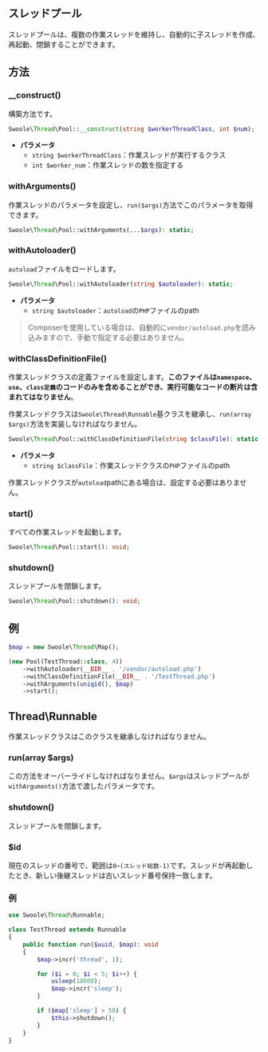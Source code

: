 ## スレッドプール

スレッドプールは、複数の作業スレッドを維持し、自動的に子スレッドを作成、再起動、閉鎖することができます。

## 方法

### __construct()

構築方法です。

```php
Swoole\Thread\Pool::__construct(string $workerThreadClass, int $num);
```

* **パラメータ**
  * `string $workerThreadClass`：作業スレッドが実行するクラス
  * `int $worker_num`：作業スレッドの数を指定する

### withArguments()

作業スレッドのパラメータを設定し、`run($args)`方法でこのパラメータを取得できます。

```php
Swoole\Thread\Pool::withArguments(...$args): static;
```

### withAutoloader()

`autoload`ファイルをロードします。

```php
Swoole\Thread\Pool::withAutoloader(string $autoloader): static;
```
* **パラメータ**
  * `string $autoloader`：`autoload`の`PHP`ファイルのpath

> Composerを使用している場合は、自動的に`vendor/autoload.php`を読み込みますので、手動で指定する必要はありません。

### withClassDefinitionFile()

作業スレッドクラスの定義ファイルを設定します。**このファイルは`namespace`、`use`、`class定義`のコードのみを含めることができ、実行可能なコードの断片は含まれてはなりません**。

作業スレッドクラスは`Swoole\Thread\Runnable`基クラスを継承し、`run(array $args)`方法を実装しなければなりません。

```php
Swoole\Thread\Pool::withClassDefinitionFile(string $classFile): static;
```
* **パラメータ**
  * `string $classFile`：作業スレッドクラスの`PHP`ファイルのpath

作業スレッドクラスが`autoload`pathにある場合は、設定する必要はありません。

### start()

すべての作業スレッドを起動します。

```php
Swoole\Thread\Pool::start(): void;
```

### shutdown()

スレッドプールを閉鎖します。

```php
Swoole\Thread\Pool::shutdown(): void;
```

## 例
```php
$map = new Swoole\Thread\Map();

(new Pool(TestThread::class, 4))
    ->withAutoloader(__DIR__ . '/vendor/autoload.php')
    ->withClassDefinitionFile(__DIR__ . '/TestThread.php')
    ->withArguments(uniqid(), $map)
    ->start();
```

## Thread\Runnable

作業スレッドクラスはこのクラスを継承しなければなりません。

### run(array $args)

この方法をオーバーライドしなければなりません。`$args`はスレッドプールが`withArguments()`方法で渡したパラメータです。

### shutdown()

スレッドプールを閉鎖します。

### $id 
現在のスレッドの番号で、範囲は`0~(スレッド総数-1)`です。スレッドが再起動したとき、新しい後継スレッドは古いスレッド番号保持一致します。

### 例

```php
use Swoole\Thread\Runnable;

class TestThread extends Runnable
{
    public function run($uuid, $map): void
    {
        $map->incr('thread', 1);

        for ($i = 0; $i < 5; $i++) {
            usleep(10000);
            $map->incr('sleep');
        }

        if ($map['sleep'] > 50) {
            $this->shutdown();
        }
    }
}
```
